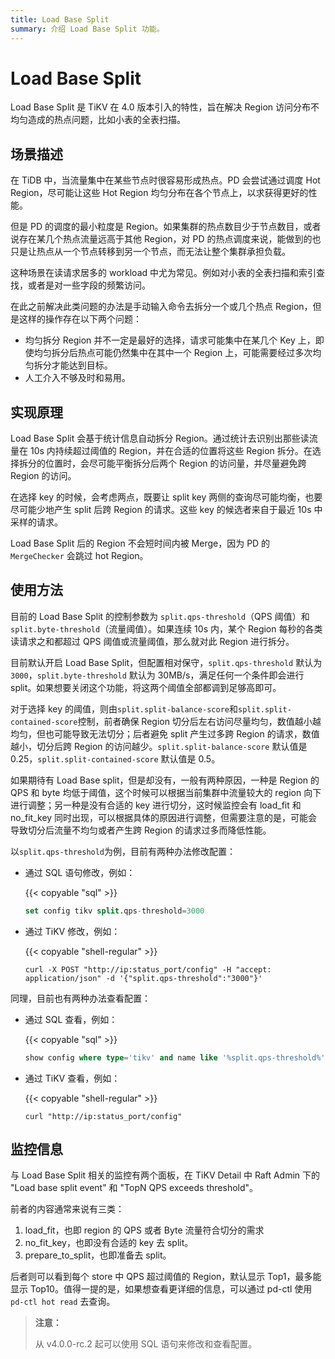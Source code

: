 ```yaml
---
title: Load Base Split
summary: 介绍 Load Base Split 功能。
---
```


# Load Base Split

Load Base Split 是 TiKV 在 4.0 版本引入的特性，旨在解决 Region 访问分布不均匀造成的热点问题，比如小表的全表扫描。

## 场景描述

在 TiDB 中，当流量集中在某些节点时很容易形成热点。PD 会尝试通过调度 Hot Region，尽可能让这些 Hot Region 均匀分布在各个节点上，以求获得更好的性能。

但是 PD 的调度的最小粒度是 Region。如果集群的热点数目少于节点数目，或者说存在某几个热点流量远高于其他 Region，对 PD 的热点调度来说，能做到的也只是让热点从一个节点转移到另一个节点，而无法让整个集群承担负载。

这种场景在读请求居多的 workload 中尤为常见。例如对小表的全表扫描和索引查找，或者是对一些字段的频繁访问。

在此之前解决此类问题的办法是手动输入命令去拆分一个或几个热点 Region，但是这样的操作存在以下两个问题：

- 均匀拆分 Region 并不一定是最好的选择，请求可能集中在某几个 Key 上，即使均匀拆分后热点可能仍然集中在其中一个 Region 上，可能需要经过多次均匀拆分才能达到目标。
- 人工介入不够及时和易用。

## 实现原理

Load Base Split 会基于统计信息自动拆分 Region。通过统计去识别出那些读流量在 10s 内持续超过阈值的 Region，并在合适的位置将这些 Region 拆分。在选择拆分的位置时，会尽可能平衡拆分后两个 Region 的访问量，并尽量避免跨 Region 的访问。

在选择 key 的时候，会考虑两点，既要让 split key 两侧的查询尽可能均衡，也要尽可能少地产生 split 后跨 Region 的请求。这些 key 的候选者来自于最近 10s 中采样的请求。

Load Base Split 后的 Region 不会短时间内被 Merge，因为 PD 的 `MergeChecker` 会跳过 hot Region。

## 使用方法

目前的 Load Base Split 的控制参数为 `split.qps-threshold`（QPS 阈值）和 `split.byte-threshold`（流量阈值）。如果连续 10s 内，某个 Region 每秒的各类读请求之和都超过 QPS 阈值或流量阈值，那么就对此 Region 进行拆分。

目前默认开启 Load Base Split，但配置相对保守，`split.qps-threshold` 默认为 `3000`，`split.byte-threshold` 默认为 30MB/s，满足任何一个条件即会进行 split。如果想要关闭这个功能，将这两个阈值全部都调到足够高即可。

对于选择 key 的阈值，则由`split.split-balance-score`和`split.split-contained-score`控制，前者确保 Region 切分后左右访问尽量均匀，数值越小越均匀，但也可能导致无法切分；后者避免 split 产生过多跨 Region 的请求，数值越小，切分后跨 Region 的访问越少。`split.split-balance-score` 默认值是 0.25，`split.split-contained-score` 默认值是 0.5。

如果期待有 Load Base split，但是却没有，一般有两种原因，一种是 Region 的 QPS 和 byte 均低于阈值，这个时候可以根据当前集群中流量较大的 region 向下进行调整；另一种是没有合适的 key 进行切分，这时候监控会有 load_fit 和 no_fit_key 同时出现，可以根据具体的原因进行调整，但需要注意的是，可能会导致切分后流量不均匀或者产生跨 Region 的请求过多而降低性能。

以`split.qps-threshold`为例，目前有两种办法修改配置：

- 通过 SQL 语句修改，例如：
  
  {{< copyable "sql" >}}
  
  ```sql
  set config tikv split.qps-threshold=3000
  ```
- 通过 TiKV 修改，例如：
  
  {{< copyable "shell-regular" >}}
  
  ```shell
  curl -X POST "http://ip:status_port/config" -H "accept: application/json" -d '{"split.qps-threshold":"3000"}'
  ```

同理，目前也有两种办法查看配置：

- 通过 SQL 查看，例如：
  
  {{< copyable "sql" >}}
  
  ```sql
  show config where type='tikv' and name like '%split.qps-threshold%'
  ```
- 通过 TiKV 查看，例如：
  
  {{< copyable "shell-regular" >}}
  
  ```shell
  curl "http://ip:status_port/config"
  ```

## 监控信息

与 Load Base Split 相关的监控有两个面板，在 TiKV Detail 中 Raft Admin 下的 "Load base split event" 和 "TopN QPS exceeds threshold"。

前者的内容通常来说有三类：

1. load_fit，也即 region 的 QPS 或者 Byte 流量符合切分的需求
2. no_fit_key，也即没有合适的 key 去 split。
3. prepare_to_split，也即准备去 split。

后者则可以看到每个 store 中 QPS 超过阈值的 Region，默认显示 Top1，最多能显示 Top10。值得一提的是，如果想查看更详细的信息，可以通过 pd-ctl 使用 `pd-ctl hot read` 去查询。

> **注意：**
> 
> 从 v4.0.0-rc.2 起可以使用 SQL 语句来修改和查看配置。
> 

